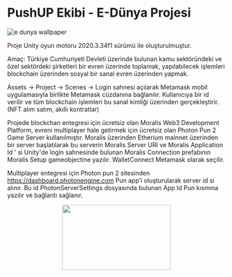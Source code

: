 <h1> PushUP Ekibi - E-Dünya Projesi</h1>

<p align=center>
 
![e dunya wallpaper](https://user-images.githubusercontent.com/63150746/168457349-86619477-f3f5-4a7b-9f06-2d27ac33fa6e.png)
  </p>



Proje Unity oyun motoru 2020.3.34f1 sürümü ile oluşturulmuştur.

Amaç:
Türkiye Cumhuriyeti Devleti üzerinde bulunan kamu sektöründeki ve özel sektördeki şirketleri bir evren üzerinde toplamak, yapılabilecek işlemleri blockchain üzerinden 
sosyal bir sanal evren üzerinden yapmak.

Assets -> Project -> Scenes -> Login sahnesi açılarak Metamask mobil uygulamasıyla birlikte Metamask cüzdanına bağlanılır.
Kullanıcıya bir id verilir ve tüm blockchain işlemleri bu sanal kimliği üzerinden gerçekleştirir.
(NFT alım satım, akıllı kontratlar)

Projede blockchan entegresi için ücretsiz olan Moralis Web3 Development Platform, evreni multiplayer hale getirmek için ücretsiz olan Photon Pun 2 Game Server kullanılmıştır.
Moralis üzerinden Etherium mainnet üzerinden bir server başlatılarak bu serverin Moralis Server URI ve Moralis Application Id ' si Unity'de login sahnesinde bulunan Moralis Connection prefabının Moralis Setup gameobjectine yazılır.
WalletConnect Metamask olarak seçilir.

Multiplayer entegresi için Photon pun 2 sitesinden https://dashboard.photonengine.com Pun app'i oluşturularak server id si alınır. Bu id PhotonServerSettings dosyasında bulunan App Id Pun kısmına yazılır ve bağlantı sağlanır.

<p align=center>
 
<img src="https://user-images.githubusercontent.com/63150746/168443294-402c5b7e-37f8-408f-b4b4-10be40e9e49d.png" width="250" height="150">
  </p>
